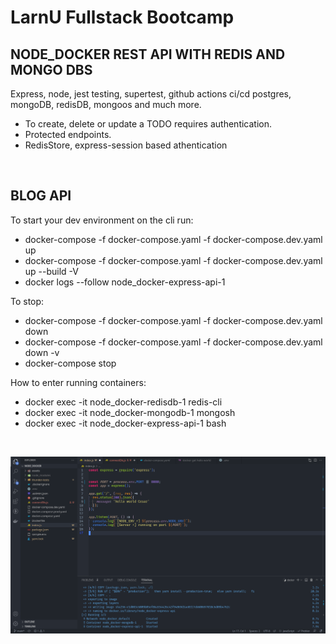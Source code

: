 # LarnU Fullstack Bootcamp

## NODE_DOCKER REST API WITH REDIS AND MONGO DBS

Express, node, jest testing, supertest, github actions ci/cd postgres, mongoDB, redisDB, mongoos and much more.

- To create, delete or update a TODO requires authentication.
- Protected endpoints.
- RedisStore, express-session based athentication

<br>

## BLOG API

To start your dev environment on the cli run:

- docker-compose -f docker-compose.yaml -f docker-compose.dev.yaml up
- docker-compose -f docker-compose.yaml -f docker-compose.dev.yaml up --build -V
- docker logs --follow node_docker-express-api-1

To stop:

- docker-compose -f docker-compose.yaml -f docker-compose.dev.yaml down
- docker-compose -f docker-compose.yaml -f docker-compose.dev.yaml down -v
- docker-compose stop

How to enter running containers:

- docker exec -it node_docker-redisdb-1 redis-cli
- docker exec -it node_docker-mongodb-1 mongosh
- docker exec -it node_docker-express-api-1 bash

<br>

![plot](./assets/Screenshot_2022-10-07_22-14-29.png)
